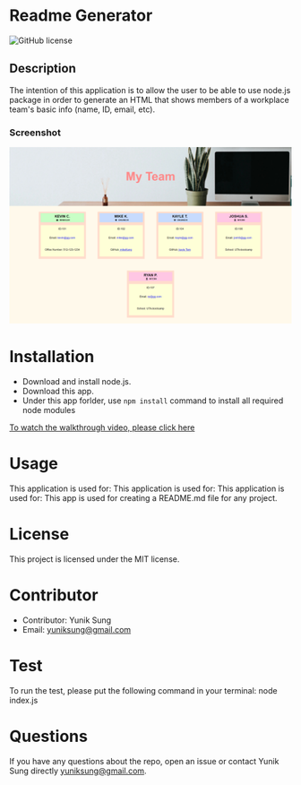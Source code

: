 
# Readme Generator
![GitHub license](https://img.shields.io/badge/license-MIT-blue.svg)

## Description
The intention of this application is to allow the user to be able to use node.js package in order to generate an HTML that shows members of a workplace team's basic info (name, ID, email, etc).

### Screenshot
![](screenshot1.jpg)


# Installation
* Download and install node.js.
* Download this app.
* Under this app forlder, use `npm install` command to install all required node modules

[To watch the walkthrough video, please click here](https://www.youtube.com/watch?v=MVv3arA1qP0&feature=youtu.be)

# Usage
This application is used for:   This application is used for: This application is used for: This app is used for creating a README.md file for any project.

# License
This project is licensed under the MIT license.

# Contributor
* Contributor: Yunik Sung
* Email: yuniksung@gmail.com

# Test
To run the test, please put the following command in your terminal: node index.js

# Questions
If you have any questions about the repo, open an issue or contact Yunik Sung directly yuniksung@gmail.com.



  
